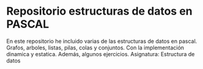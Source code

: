 # Repositorio estructuras de datos en PASCAL
 En este repositorio he incluido varias de las estructuras de datos en pascal. Grafos, arboles, listas, pilas, colas y conjuntos. Con la implementación dinamica y estatica. Además, algunos ejercicios. Asignatura: Estructura de datos
